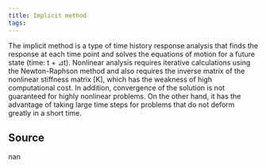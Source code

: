 ```yaml
---
title: Implicit method
tags: 
---
```


The implicit method is a type of time history response analysis that finds the response at each time point and solves the equations of motion for a future state (time: t + ⊿t). Nonlinear analysis requires iterative calculations using the Newton-Raphson method and also requires the inverse matrix of the nonlinear stiffness matrix [K], which has the weakness of high computational cost. In addition, convergence of the solution is not guaranteed for highly nonlinear problems. On the other hand, it has the advantage of taking large time steps for problems that do not deform greatly in a short time.

## Source
nan